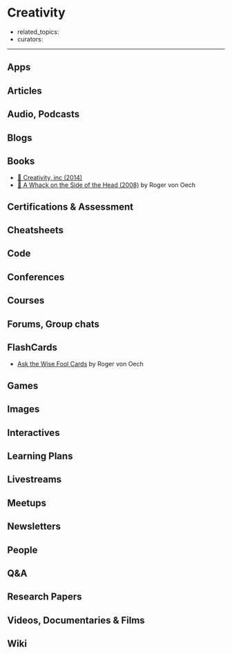 # Creativity
- related_topics:
- curators:

------

## Apps



## Articles

## Audio, Podcasts

## Blogs

## Books

- [📕 Creativity, inc (2014)](http://www.goodreads.com/book/show/18077903-creativity-inc)
- [📕 A Whack on the Side of the Head (2008)](https://www.amazon.in/Whack-Side-Head-Roger-Oech/dp/0446404667/) by Roger von Oech

## Certifications & Assessment

## Cheatsheets

## Code

## Conferences

## Courses

## Forums, Group chats

## FlashCards

- [Ask the Wise Fool Cards](https://www.amazon.in/Ask-Wise-Fool-Roger-Oech/dp/1572819553/) by Roger von Oech

## Games

## Images

## Interactives

## Learning Plans

## Livestreams

## Meetups

## Newsletters

## People

## Q&A

## Research Papers

## Videos, Documentaries & Films

## Wiki
